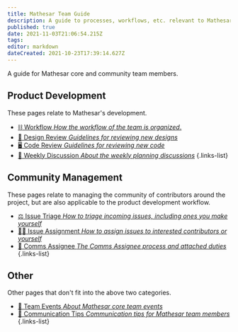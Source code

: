 ```yaml
---
title: Mathesar Team Guide
description: A guide to processes, workflows, etc. relevant to Mathesar team members
published: true
date: 2021-11-03T21:06:54.215Z
tags: 
editor: markdown
dateCreated: 2021-10-23T17:39:14.627Z
---
```


A guide for Mathesar core and community team members.

## Product Development

These pages relate to Mathesar's development.

- [:chains: Workflow *How the workflow of the team is organized*.](/team/guide/workflow)
- [:art: Design Review *Guidelines for reviewing new designs*](/design/process/review-guidelines)
- [:desktop_computer: Code Review *Guidelines for reviewing new code*](/engineering/code-review)
- [:speech_balloon: Weekly Discussion *About the weekly planning discussions*](/team/guide/weekly-discussion)
{.links-list}

## Community Management

These pages relate to managing the community of contributors around the project, but are also applicable to the product development workflow.

- [:balance_scale: Issue Triage *How to triage incoming issues, including ones you make yourself*](/team/issue-triage)
- [:man_in_tuxedo: Issue Assignment *How to assign issues to interested contributors or yourself*](/team/issue-assignment)
- [:microphone: Comms Assignee *The Comms Assignee process and attached duties*](/team/comms-assignee)
{.links-list}

## Other

Other pages that don't fit into the above two categories.

- [:tada: Team Events *About Mathesar core team events*](/team/guide/events)
- [:busts_in_silhouette: Communication Tips *Communication tips for Mathesar team members*]()
{.links-list}